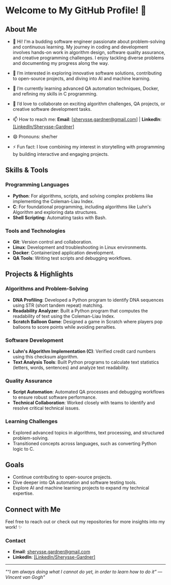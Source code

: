 # Welcome to My GitHub Profile! 👋

## About Me
- 👋 Hi! I'm a budding software engineer passionate about problem-solving and continuous learning. My journey in coding and development involves hands-on work in algorithm design, software quality assurance, and creative programming challenges. I enjoy tackling diverse problems and documenting my progress along the way.
  
- 👀 I’m interested in exploring innovative software solutions, contributing to open-source projects, and diving into AI and machine learning.
- 🌱 I’m currently learning advanced QA automation techniques, Docker, and refining my skills in C programming.
- 💞️ I’d love to collaborate on exciting algorithm challenges, QA projects, or creative software development tasks.
- 📫 How to reach me: **Email**: [sherysse.gardner@gmail.com] | **LinkedIn**: [[LinkedIn/Sherysse-Gardner]](https://www.linkedin.com/in/sherysse-gardner/)
- 😄 Pronouns: she/her
- ⚡ Fun fact: I love combining my interest in storytelling with programming by building interactive and engaging projects.

## Skills & Tools

### Programming Languages
- **Python**: For algorithms, scripts, and solving complex problems like implementing the Coleman-Liau Index.
- **C**: For foundational programming, including algorithms like Luhn's Algorithm and exploring data structures.
- **Shell Scripting**: Automating tasks with Bash.

### Tools and Technologies
- **Git**: Version control and collaboration.
- **Linux**: Development and troubleshooting in Linux environments.
- **Docker**: Containerized application development.
- **QA Tools**: Writing test scripts and debugging workflows.

## Projects & Highlights

### Algorithms and Problem-Solving
- **DNA Profiling**: Developed a Python program to identify DNA sequences using STR (short tandem repeat) matching.
- **Readability Analyzer**: Built a Python program that computes the readability of text using the Coleman-Liau Index.
- **Scratch Balloon Game**: Designed a game in Scratch where players pop balloons to score points while avoiding penalties.

### Software Development
- **Luhn's Algorithm Implementation (C)**: Verified credit card numbers using this checksum algorithm.
- **Text Analysis Tools**: Built Python programs to calculate text statistics (letters, words, sentences) and analyze text readability.

### Quality Assurance
- **Script Automation**: Automated QA processes and debugging workflows to ensure robust software performance.
- **Technical Collaboration**: Worked closely with teams to identify and resolve critical technical issues.

### Learning Challenges
- Explored advanced topics in algorithms, text processing, and structured problem-solving.
- Transitioned concepts across languages, such as converting Python logic to C.

## Goals
- Continue contributing to open-source projects.
- Dive deeper into QA automation and software testing tools.
- Explore AI and machine learning projects to expand my technical expertise.

## Connect with Me
Feel free to reach out or check out my repositories for more insights into my work! ✨

### Contact
- **Email**: sherysse.gardner@gmail.com
- **LinkedIn**: [[LinkedIn/Sherysse-Gardner]](https://www.linkedin.com/in/sherysse-gardner/)

---

_"“I am always doing what I cannot do yet, in order to learn how to do it” — Vincent van Gogh"_
